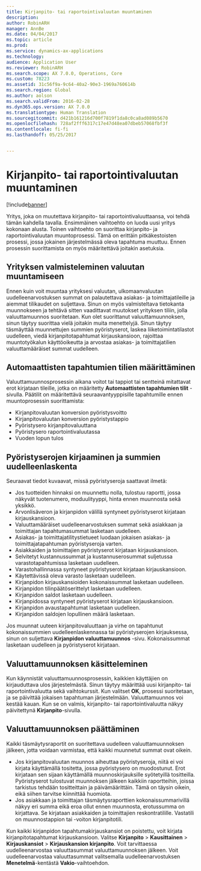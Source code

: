 ```yaml
---
title: Kirjanpito- tai raportointivaluutan muuntaminen
description: 
author: RobinARH
manager: AnnBe
ms.date: 04/04/2017
ms.topic: article
ms.prod: 
ms.service: dynamics-ax-applications
ms.technology: 
audience: Application User
ms.reviewer: RobinARH
ms.search.scope: AX 7.0.0, Operations, Core
ms.custom: 78223
ms.assetid: 31c56f9a-9c64-40a2-90e3-1969a760614b
ms.search.region: Global
ms.author: aolson
ms.search.validFrom: 2016-02-28
ms.dyn365.ops.version: AX 7.0.0
ms.translationtype: Human Translation
ms.sourcegitcommit: d421b161216d700f7819f1da8c0ca8ad089b5670
ms.openlocfilehash: 728af2fff6317c17e47d48ea07dbeb57068fbf3f
ms.contentlocale: fi-fi
ms.lasthandoff: 05/25/2017


---
```


# <a name="convert-accounting-or-reporting-currencies"></a>Kirjanpito- tai raportointivaluutan muuntaminen

[!include[banner](../includes/banner.md)]




Yritys, joka on muutettava kirjanpito- tai raportointivaluuttaansa, voi tehdä tämän kahdella tavalla. Ensimmäinen vaihtoehto on luoda uusi yritys kokonaan alusta. Toinen vaihtoehto on suorittaa kirjanpito- ja raportointivaluutan muuntoprosessi. Tämä on erittäin pitkäkestoisten prosessi, jossa jokainen järjestelmässä oleva tapahtuma muuttuu. Ennen prosessin suorittamista on myös määritettävä joitakin asetuksia.

## <a name="preparing-the-legal-entity-for-currency-conversion"></a>Yrityksen valmisteleminen valuutan muuntamiseen
Ennen kuin voit muuntaa yrityksesi valuutan, ulkomaanvaluutan uudelleenarvostuksen summat on palautettava asiakas- ja toimittajatileille ja aiemmat tilikaudet on suljettava. Sinun on myös valmisteltava tietokanta muunnokseen ja tehtävä sitten vaadittavat muutokset yrityksen tiliin, jolla valuuttamuunnos suoritetaan. Kun olet suorittanut valuuttamuunnoksen, sinun täytyy suorittaa vielä joitakin muita menettelyjä. Sinun täytyy täsmäyttää muunnettujen summien pyöristyserot, laskea liiketoimintatilastot uudelleen, viedä kirjanpitotapahtumat kirjauskansioon, rajoittaa muuntotyökalun käyttöoikeutta ja arvostaa asiakas- ja toimittajatilien valuuttamääräiset summat uudelleen.

## <a name="setting-up-accounts-for-automatic-transactions"></a>Automaattisten tapahtumien tilien määrittäminen
Valuuttamuunnosprosessin aikana voitot tai tappiot tai sentteinä mitattavat erot kirjataan tileille, jotka on määritetty **Automaattisten tapahtumien tilit** -sivulla. Päätilit on määritettävä seuraavantyyppisille tapahtumille ennen muuntoprosessin suorittamista:

-   Kirjanpitovaluutan konversion pyöristysvoitto
-   Kirjanpitovaluutan konversion pyöristystappio
-   Pyöristysero kirjanpitovaluuttana
-   Pyöristysero raportointivaluutassa
-   Vuoden lopun tulos

## <a name="posting-rounding-differences-and-sum-recalculations"></a>Pyöristyserojen kirjaaminen ja summien uudelleenlaskenta
Seuraavat tiedot kuvaavat, missä pyöristyseroja saattavat ilmetä:

-   Jos tuotteiden hinnaksi on muunnettu nolla, tulostuu raportti, jossa näkyvät tuotenumero, moduulityyppi, hinta ennen muunnosta sekä yksikkö.
-   Arvonlisäveron ja kirjanpidon välillä syntyneet pyöristyserot kirjataan kirjauskansioon.
-   Valuuttamääräiset uudelleenarvostuksen summat sekä asiakkaan ja toimittajan tapahtumasummat lasketaan uudelleen.
-   Asiakas- ja toimittajatilitystietueet luodaan jokaisen asiakas- ja toimittajatapahtuman pyöristyseroja varten.
-   Asiakkaiden ja toimittajien pyöristyserot kirjataan kirjauskansioon.
-   Selvitetyt kustannussummat ja kustannuserosummat suljetussa varastotapahtumissa lasketaan uudelleen.
-   Varastohallinnassa syntyneet pyöristyserot kirjataan kirjauskansioon.
-   Käytettävissä oleva varasto lasketaan uudelleen.
-   Kirjanpidon kirjauskansioiden kokonaissummat lasketaan uudelleen.
-   Kirjanpidon tilinpäätöserittelyt lasketaan uudelleen.
-   Kirjanpidon saldot lasketaan uudelleen.
-   Kirjanpidossa syntyneet pyöristyserot kirjataan kirjauskansioon.
-   Kirjanpidon avaustapahtumat lasketaan uudelleen.
-   Kirjanpidon saldojen lopullinen määrä lasketaan.

Jos muunnat uuteen kirjanpitovaluuttaan ja virhe on tapahtunut kokonaissummien uudelleenlaskennassa tai pyöristyserojen kirjauksessa, sinun on suljettava **Kirjanpidon valuuttamuunnos** -sivu. Kokonaissummat lasketaan uudelleen ja pyöristyserot kirjataan.

## <a name="processing-the-currency-conversion"></a>Valuuttamuunnoksen käsitteleminen
Kun käynnistät valuuttamuunnosprosessin, kaikkien käyttäjien on kirjauduttava ulos järjestelmästä. Sinun täytyy määrittää uusi kirjanpito- tai raportointivaluutta sekä vaihtokurssit. Kun valitset **OK**, prosessi suoritetaan, ja se päivittää jokaisen tapahtuman järjestelmään. Valuuttamuunnos voi kestää kauan. Kun se on valmis, kirjanpito- tai raportointivaluutta näkyy päivitettynä **Kirjanpito**-sivulla.

## <a name="completing-the-currency-conversion"></a>Valuuttamuunnoksen päättäminen
Kaikki täsmäytysraportit on suoritettava uudelleen valuuttamuunnoksen jälkeen, jotta voidaan varmistaa, että kaikki muunnetut summat ovat oikein.

-   Jos kirjanpitovaluutan muunnos aiheuttaa pyöristyseroja, niitä ei voi kirjata käyttämällä tositetta, jossa pyöristysero on muodostunut. Erot kirjataan sen sijaan käyttämällä muunnoskirjauksille syötetyillä tositteilla. Pyöristyserot tulostuvat muunnoksen jälkeen kaikkiin raportteihin, joissa tarkistus tehdään tositteittain ja päivämäärittäin. Tämä on täysin oikein, eikä siihen tarvitse kiinnittää huomiota.
-   Jos asiakkaan ja toimittajan täsmäytysraporttien kokonaissummarivillä näkyy eri summa eikä eroa ollut ennen muunnosta, erotussumma on kirjattava. Se kirjataan asiakkaiden ja toimittajien reskontratilille. Vastatili on muunnostappion tai -voiton kirjanpitotili.

Kun kaikki kirjanpidon tapahtumakirjauskansiot on poistettu, voit kirjata kirjanpitotapahtumat kirjauskansioon. Valitse **Kirjanpito** &gt; **Kausittainen** &gt; **Kirjauskansiot** &gt; **Kirjauskansion kirjanpito**. Voit tarvittaessa uudelleenarvostaa valuuttasummat valuuttamuunnoksen jälkeen. Voit uudelleenarvostaa valuuttasummat valitsemalla uudelleenarvostuksen **Menetelmä**-kentästä **Vakio**-vaihtoehdon.




